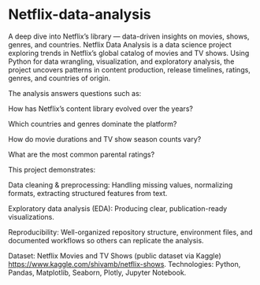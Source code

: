# Netflix-data-analysis
A deep dive into Netflix’s library — data-driven insights on movies, shows, genres, and countries.
Netflix Data Analysis is a data science project exploring trends in Netflix’s global catalog of movies and TV shows. Using Python for data wrangling, visualization, and exploratory analysis, the project uncovers patterns in content production, release timelines, ratings, genres, and countries of origin.

The analysis answers questions such as:

How has Netflix’s content library evolved over the years?

Which countries and genres dominate the platform?

How do movie durations and TV show season counts vary?

What are the most common parental ratings?

This project demonstrates:

Data cleaning & preprocessing: Handling missing values, normalizing formats, extracting structured features from text.

Exploratory data analysis (EDA): Producing clear, publication-ready visualizations.

Reproducibility: Well-organized repository structure, environment files, and documented workflows so others can replicate the analysis.

Dataset: Netflix Movies and TV Shows (public dataset via Kaggle) https://www.kaggle.com/shivamb/netflix-shows.
Technologies: Python, Pandas, Matplotlib, Seaborn, Plotly, Jupyter Notebook.
